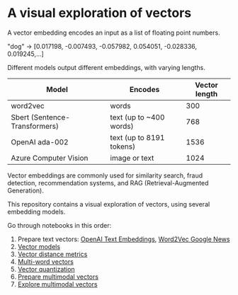 # A visual exploration of vectors

A vector embedding encodes an input as a list of floating point numbers.

"dog" → [0.017198, -0.007493, -0.057982, 0.054051, -0.028336, 0.019245,…]

Different models output different embeddings, with varying lengths.

| Model | Encodes | Vector length |
| --- | --- | --- |
| word2vec | words | 300 |
| Sbert (Sentence-Transformers) | text (up to ~400 words) | 768 |
| OpenAI ada-002 | text (up to 8191 tokens) | 1536 |
| Azure Computer Vision | image or text | 1024 |

Vector embeddings are commonly used for similarity search, fraud detection, recommendation systems, and RAG (Retrieval-Augmented Generation).

This repository contains a visual exploration of vectors, using several embedding models.

Go through notebooks in this order:

1. Prepare text vectors: [OpenAI Text Embeddings](prep_openai.ipynb), [Word2Vec Google News](prep_word2vec_gnews.ipynb)
2. [Vector models](compare_vector_models.ipynb)
3. [Vector distance metrics](vector_distance.ipynb)
4. [Multi-word vectors](movie_vectors.ipynb)
5. [Vector quantization](vector_quantization.ipynb)
6. [Prepare multimodal vectors](prep_multimodal.ipynb)
7. [Explore multimodal vectors](multimodal_vectors.ipynb)
